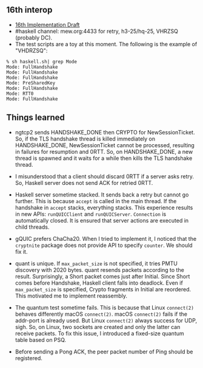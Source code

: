## 16th interop

- [16th Implementation Draft](https://github.com/quicwg/base-drafts/wiki/16th-Implementation-Draft)
- #haskell channel: mew.org:4433 for retry, h3-25/hq-25, VHRZSQ (probably DC).
- The test scripts are a toy at this moment.
  The following is the example of "VHDRZSQ":

```
% sh haskell.sh| grep Mode
Mode: FullHandshake
Mode: FullHandshake
Mode: FullHandshake
Mode: PreSharedKey
Mode: FullHandshake
Mode: RTT0
Mode: FullHandshake
```

## Things learned

- ngtcp2 sends HANDSHAKE_DONE then CRYPTO for NewSessionTicket. So, if
  the TLS handshake thread is killed immediately on HANDSHAKE_DONE,
  NewSessionTicket cannot be processed, resulting in failures for
  resumption and 0RTT. So, on HANDSHAKE_DONE, a new thread is spawned
  and it waits for a while then kills the TLS handshake thread.

- I misunderstood that a client should discard 0RTT if a server asks
  retry. So, Haskell server does not send ACK for retried 0RTT.

- Haskell server sometime stacked. It sends back a retry but cannot go
  further. This is because `accept` is called in the main thread. If
  the handshake in `accept` stacks, everything stacks. This experience
  results in new APIs: `runQUICClient` and
  `runQUICServer`. `Connection` is automatically closed. It is ensured
  that server actions are executed in child threads.

- gQUIC prefers ChaCha20. When I tried to implement it, I noticed that
  the `cryptnite` package does not provide API to specify
  `counter`. We should fix it.

- quant is unique. If `max_packet_size` is not specified, it tries
  PMTU discovery with 2020 bytes. quant resends packets according to
  the result. Surprisingly, a Short packet comes just after
  Initial. Since Short comes before Handshake, Haskell client falls
  into deadlock. Even if `max_packet_size` is specified, Crypto
  fragments in Initial are reordered. This motivated me to implement
  reassembly.

- The quantum test sometime fails. This is because that Linux
  `connect(2)` behaves differently macOS `connect(2)`. macOS
  `connect(2)` fails if the addr-port is already used. But Linux
  `connect(2)` always success for UDP, sigh. So, on Linux, two sockets
  are created and only the latter can receive packets. To fix this
  issue, I introduced a fixed-size quantum table based on PSQ.

- Before sending a Pong ACK, the peer packet number of Ping should
  be registered.
